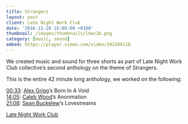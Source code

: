 ```yaml
---
title: Strangers
layout: post
client: Late Night Work Club
date: '2016-11-28 15:00:00 +0100'
thumbnail: /images/thumbnails/lnwc2b.png
category: [music, sound]
embed: https://player.vimeo.com/video/193286118
---
```


We created music and sound for three shorts as part of Late Night Work Club collective’s second anthology on the theme of Strangers.

This is the entire 42 minute long anthology, we worked on the following:

[00:33](https://vimeo.com/latenightworkclub/lnwcstrangers#t=33s): [Alex Grigg](http://alexgrigg.com/)’s Born In A Void<br>
[14:05](https://vimeo.com/193286118#t=845s): [Caleb Wood](https://vimeo.com/calebwood)’s Anonmation<br>
[21:08](https://vimeo.com/latenightworkclub/lnwcstrangers#t=1268s): [Sean Buckelew](http://seanbuckelew.com/)’s Lovestreams

[Late Night Work Club](http://latenightworkclub.com/)
